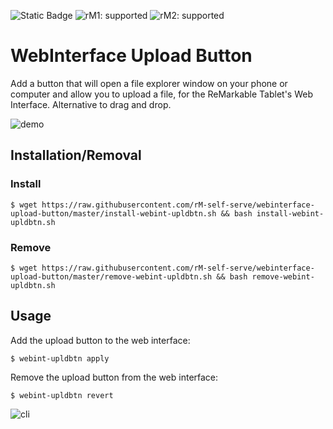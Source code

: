 ![Static Badge](https://img.shields.io/badge/reMarkable-v3.8-green)
![rM1: supported](https://img.shields.io/badge/rM1-supported-green)
![rM2: supported](https://img.shields.io/badge/rM2-supported-green)

# WebInterface Upload Button 
Add a button that will open a file explorer window on your phone or computer and allow you to upload a file, for the ReMarkable Tablet's Web Interface. Alternative to drag and drop. 

![demo](https://github.com/rM-self-serve/webinterface-upload-button/assets/122753594/609178f3-b6ae-4cb2-89cf-bfb77f639c7e)

## Installation/Removal

### Install

```$ wget https://raw.githubusercontent.com/rM-self-serve/webinterface-upload-button/master/install-webint-upldbtn.sh && bash install-webint-upldbtn.sh```

### Remove

```$ wget https://raw.githubusercontent.com/rM-self-serve/webinterface-upload-button/master/remove-webint-upldbtn.sh && bash remove-webint-upldbtn.sh```

## Usage

Add the upload button to the web interface:

`$ webint-upldbtn apply`

Remove the upload button from the web interface:

`$ webint-upldbtn revert`

![cli](https://github.com/rM-self-serve/webinterface-upload-button/assets/122753594/8206a208-9a04-47e7-a9c7-0565ed54a73a)